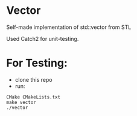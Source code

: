 # Vector
Self-made implementation of std::vector from STL


Used Catch2 for unit-testing.

# For Testing:

* clone this repo
* run:
```
CMake CMakeLists.txt
make vector
./vector
```
